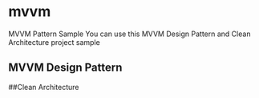 # mvvm
 MVVM Pattern Sample 
You can use this MVVM Design Pattern and Clean Architecture project sample

## MVVM Design Pattern
##Clean Architecture
